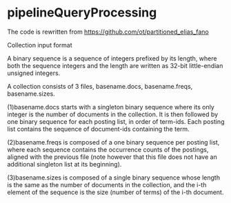 # pipelineQueryProcessing
The code is rewritten from https://github.com/ot/partitioned_elias_fano

Collection input format

A binary sequence is a sequence of integers prefixed by its length, where both the sequence integers and the length are written as 32-bit little-endian unsigned integers.

A collection consists of 3 files, basename.docs, basename.freqs, basename.sizes.

(1)basename.docs starts with a singleton binary sequence where its only integer is the number of documents in the collection. It is then followed by one binary sequence for each posting list, in order of term-ids. Each posting list contains the sequence of document-ids containing the term.

(2)basename.freqs is composed of a one binary sequence per posting list, where each sequence contains the occurrence counts of the postings, aligned with the previous file (note however that this file does not have an additional singleton list at its beginning).

(3)basename.sizes is composed of a single binary sequence whose length is the same as the number of documents in the collection, and the i-th element of the sequence is the size (number of terms) of the i-th document.
